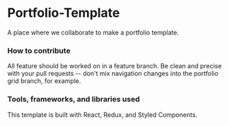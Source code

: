 # Portfolio-Template
A place where we collaborate to make a portfolio template.

### How to contribute
All feature should be worked on in a feature branch. Be clean and precise with your pull requests -- don't mix navigation changes into the portfolio grid branch, for example.

### Tools, frameworks, and libraries used
This template is built with React, Redux, and Styled Components.
